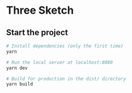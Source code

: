 # Three Sketch

## Start the project

```bash
# Install dependencies (only the first time)
yarn

# Run the local server at localhost:8080
yarn dev

# Build for production in the dist/ directory
yarn build
```

